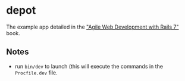# depot
The example app detailed in the ["Agile Web Development with Rails 7"](https://pragprog.com/titles/rails7/agile-web-development-with-rails-7/) book.

## Notes
- run `bin/dev` to launch (this will execute the commands in the `Procfile.dev` file.
